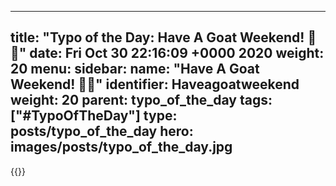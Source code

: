 
---
title: "Typo of the Day: Have A Goat Weekend! 🙊😅"
date: Fri Oct 30 22:16:09 +0000 2020
weight: 20
menu:
  sidebar:
    name: "Have A Goat Weekend! 🙊😅"
    identifier: Haveagoatweekend
    weight: 20
    parent: typo_of_the_day
tags: ["#TypoOfTheDay"]
type: posts/typo_of_the_day
hero: images/posts/typo_of_the_day.jpg
---


{{<tweet user="mariatta" id="1322301290127347712">}}


